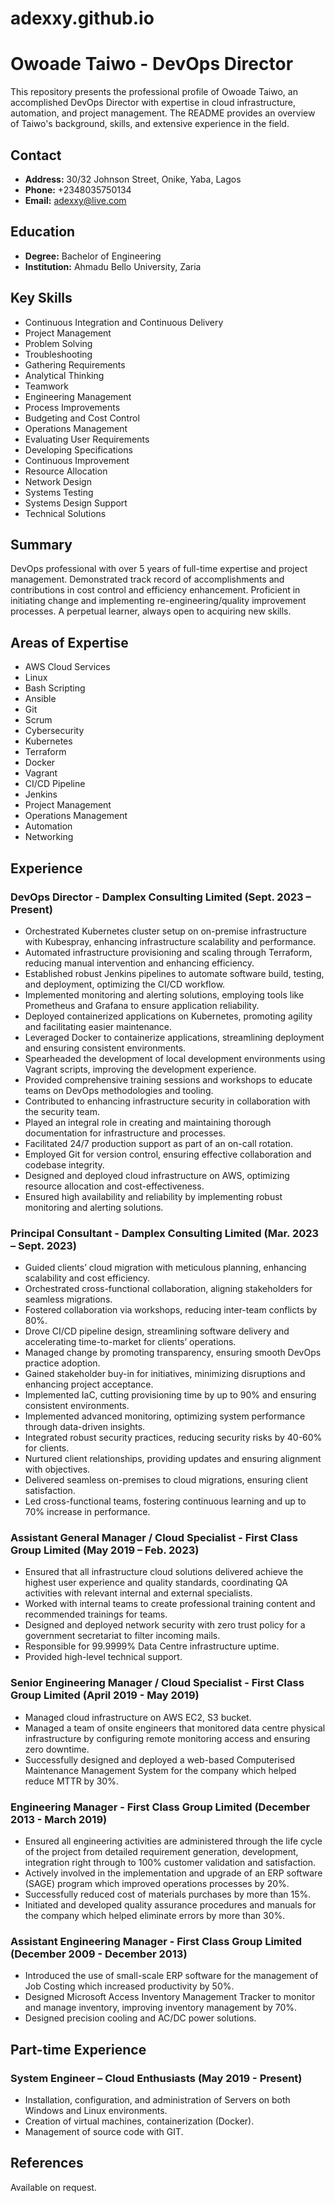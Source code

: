 # adexxy.github.io

# Owoade Taiwo - DevOps Director

This repository presents the professional profile of Owoade Taiwo, an accomplished DevOps Director with expertise in cloud infrastructure, automation, and project management. The README provides an overview of Taiwo's background, skills, and extensive experience in the field.

## Contact

- **Address:** 30/32 Johnson Street, Onike, Yaba, Lagos
- **Phone:** +2348035750134
- **Email:** adexxy@live.com

## Education

- **Degree:** Bachelor of Engineering
- **Institution:** Ahmadu Bello University, Zaria

## Key Skills

- Continuous Integration and Continuous Delivery
- Project Management
- Problem Solving
- Troubleshooting
- Gathering Requirements
- Analytical Thinking
- Teamwork
- Engineering Management
- Process Improvements
- Budgeting and Cost Control
- Operations Management
- Evaluating User Requirements
- Developing Specifications
- Continuous Improvement
- Resource Allocation
- Network Design
- Systems Testing
- Systems Design Support
- Technical Solutions

## Summary

DevOps professional with over 5 years of full-time expertise and project management. Demonstrated track record of accomplishments and contributions in cost control and efficiency enhancement. Proficient in initiating change and implementing re-engineering/quality improvement processes. A perpetual learner, always open to acquiring new skills.

## Areas of Expertise

- AWS Cloud Services
- Linux
- Bash Scripting
- Ansible
- Git
- Scrum
- Cybersecurity
- Kubernetes
- Terraform
- Docker
- Vagrant
- CI/CD Pipeline
- Jenkins
- Project Management
- Operations Management
- Automation
- Networking

## Experience

### DevOps Director - Damplex Consulting Limited (Sept. 2023 – Present)

- Orchestrated Kubernetes cluster setup on on-premise infrastructure with Kubespray, enhancing infrastructure scalability and performance.
- Automated infrastructure provisioning and scaling through Terraform, reducing manual intervention and enhancing efficiency.
- Established robust Jenkins pipelines to automate software build, testing, and deployment, optimizing the CI/CD workflow.
- Implemented monitoring and alerting solutions, employing tools like Prometheus and Grafana to ensure application reliability.
- Deployed containerized applications on Kubernetes, promoting agility and facilitating easier maintenance.
- Leveraged Docker to containerize applications, streamlining deployment and ensuring consistent environments.
- Spearheaded the development of local development environments using Vagrant scripts, improving the development experience.
- Provided comprehensive training sessions and workshops to educate teams on DevOps methodologies and tooling.
- Contributed to enhancing infrastructure security in collaboration with the security team.
- Played an integral role in creating and maintaining thorough documentation for infrastructure and processes.
- Facilitated 24/7 production support as part of an on-call rotation.
- Employed Git for version control, ensuring effective collaboration and codebase integrity.
- Designed and deployed cloud infrastructure on AWS, optimizing resource allocation and cost-effectiveness.
- Ensured high availability and reliability by implementing robust monitoring and alerting solutions.

### Principal Consultant - Damplex Consulting Limited (Mar. 2023 – Sept. 2023)

- Guided clients’ cloud migration with meticulous planning, enhancing scalability and cost efficiency.
- Orchestrated cross-functional collaboration, aligning stakeholders for seamless migrations.
- Fostered collaboration via workshops, reducing inter-team conflicts by 80%.
- Drove CI/CD pipeline design, streamlining software delivery and accelerating time-to-market for clients’ operations.
- Managed change by promoting transparency, ensuring smooth DevOps practice adoption.
- Gained stakeholder buy-in for initiatives, minimizing disruptions and enhancing project acceptance.
- Implemented IaC, cutting provisioning time by up to 90% and ensuring consistent environments.
- Implemented advanced monitoring, optimizing system performance through data-driven insights.
- Integrated robust security practices, reducing security risks by 40-60% for clients.
- Nurtured client relationships, providing updates and ensuring alignment with objectives.
- Delivered seamless on-premises to cloud migrations, ensuring client satisfaction.
- Led cross-functional teams, fostering continuous learning and up to 70% increase in performance.

### Assistant General Manager / Cloud Specialist - First Class Group Limited (May 2019 – Feb. 2023)

- Ensured that all infrastructure cloud solutions delivered achieve the highest user experience and quality standards, coordinating QA activities with relevant internal and external specialists.
- Worked with internal teams to create professional training content and recommended trainings for teams.
- Designed and deployed network security with zero trust policy for a government secretariat to filter incoming mails.
- Responsible for 99.9999% Data Centre infrastructure uptime.
- Provided high-level technical support.

### Senior Engineering Manager / Cloud Specialist - First Class Group Limited (April 2019 - May 2019)

- Managed cloud infrastructure on AWS EC2, S3 bucket.
- Managed a team of onsite engineers that monitored data centre physical infrastructure by configuring remote monitoring access and ensuring zero downtime.
- Successfully designed and deployed a web-based Computerised Maintenance Management System for the company which helped reduce MTTR by 30%.

### Engineering Manager - First Class Group Limited (December 2013 - March 2019)

- Ensured all engineering activities are administered through the life cycle of the project from detailed requirement generation, development, integration right through to 100% customer validation and satisfaction.
- Actively involved in the implementation and upgrade of an ERP software (SAGE) program which improved operations processes by 20%.
- Successfully reduced cost of materials purchases by more than 15%.
- Initiated and developed quality assurance procedures and manuals for the company which helped eliminate errors by more than 30%.

### Assistant Engineering Manager - First Class Group Limited (December 2009 - December 2013)

- Introduced the use of small-scale ERP software for the management of Job Costing which increased productivity by 50%.
- Designed Microsoft Access Inventory Management Tracker to monitor and manage inventory, improving inventory management by 70%.
- Designed precision cooling and AC/DC power solutions.

## Part-time Experience

### System Engineer – Cloud Enthusiasts (May 2019 - Present)

- Installation, configuration, and administration of Servers on both Windows and Linux environments.
- Creation of virtual machines, containerization (Docker).
- Management of source code with GIT.

## References

Available on request.
